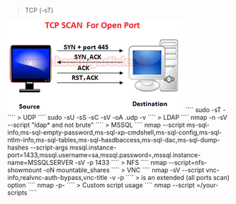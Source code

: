 > TCP (-sT)
<img src="https://github.com/Vikentiuiy/Recon_Stuff/blob/main/Images/TCP_C.png">
````
sudo -sT - <IP>
````
> UDP
````
sudo -sU -sS -sC -sV -oA <NAME>.udp <IP> -v
````
> LDAP
````
nmap -n -sV --script "ldap* and not brute"
````
> MSSQL
````
nmap --script ms-sql-info,ms-sql-empty-password,ms-sql-xp-cmdshell,ms-sql-config,ms-sql-ntlm-info,ms-sql-tables,ms-sql-hasdbaccess,ms-sql-dac,ms-sql-dump-hashes --script-args mssql.instance-port=1433,mssql.username=sa,mssql.password=,mssql.instance-name=MSSQLSERVER -sV -p 1433 <IP>
````
> NFS
````
nmap --script=nfs-showmount -oN mountable_shares <IP>
````
> VNC
````
nmap -sV --script vnc-info,realvnc-auth-bypass,vnc-title -v -p <PORT> <IP>
````
 > is an extended (all ports scan) option
 ````
 nmap -p-
 ````
 > Custom script usage
````
nmap --script =/your-scripts
````
